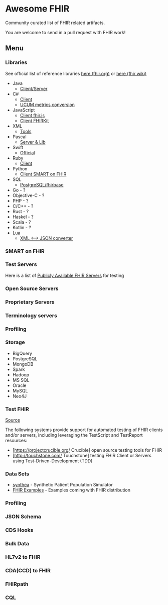 # Awesome FHIR

Community curated list of FHIR related artifacts.

You are welcome to send in a pull request with FHIR work!


## Menu

### Libraries 

See official list of reference libraries
[here (fhir.org)](https://www.hl7.org/fhir/downloads.html) or
[here (fhir wiki)](http://wiki.hl7.org/index.php?title=Open_Source_FHIR_implementations)

* Java
  * [Client/Server](http://jamesagnew.github.io/hapi-fhir/)
* C#
  * [Client](https://www.hl7.org/fhir/downloads.html)
  * [UCUM metrics conversion](https://github.com/FirelyTeam/Fhir.Metrics)
* JavaScript
  * [Client fhir.js](https://github.com/FHIR/fhir.js)
  * [Client FHIRKit](https://www.npmjs.com/package/fhir-kit-client)
* XML
  * [Tools](https://www.hl7.org/fhir/fhir-3.0.1-XMLTools-0.01.zip)
* Pascal
  * [Server & Lib](http://github.com/grahamegrieve/fhirserver)
* Swift
  * [Official](https://github.com/smart-on-fhir/Swift-FHIR)
* Ruby
  * [Client](https://github.com/fhir-crucible/fhir_client)
* Python
  * [Client SMART on FHIR](https://github.com/smart-on-fhir/client-py)
* SQL
  * [PostgreSQL/fhirbase](https://github.com/fhirbase/fhirbase-plv8)
* Go - ?
* Objective-C - ?
* PHP - ?
* C/C++ - ?
* Rust - ?
* Haskel - ? 
* Scala - ? 
* Kotlin - ? 
* Lua
  * [XML ⟷ JSON converter](https://github.com/vadi2/fhir-formats)


### SMART on FHIR

### Test Servers

Here is a list of [Publicly  Available FHIR Servers](http://wiki.hl7.org/index.php?title=Publicly_Available_FHIR_Servers_for_testing) for testing


### Open Source Servers

### Proprietary Servers

### Terminology servers

### Profiling


### Storage

* BigQuery
* PostgreSQL
* MongoDB
* Spark
* Hadoop
* MS SQL
* Oracle
* MySQL
* Neo4J

### Test FHIR

[Source](http://wiki.hl7.org/index.php?title=FHIR_Testing_Platforms)


The following systems provide support for automated testing of FHIR clients and/or servers, including leveraging the TestScript and TestReport resources:

* [https://projectcrucible.org/ Crucible] open source testing tools for FHIR
* [http://touchstone.com/ Touchstone] testing FHIR Client or Servers using Test-Driven-Development (TDD)


### Data Sets

* [synthea](https://github.com/synthetichealth/synthea) - Synthetic Patient Population Simulator
* [FHIR Examples](https://www.hl7.org/fhir/downloads.html) - Examples coming with FHIR distribution

### Profiling

### JSON Schema

### CDS Hooks

### Bulk Data

### HL7v2 to FHIR

### CDA(CCD) to FHIR

### FHIRpath

### CQL

